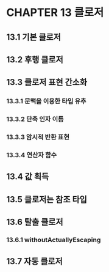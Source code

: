 # CHAPTER 13 클로저

## 13.1 기본 클로저

## 13.2 후행 클로저

## 13.3 클로저 표현 간소화

### 13.3.1 문맥을 이용한 타입 유추

### 13.3.2 단축 인자 이름

### 13.3.3 암시적 반환 표현

### 13.3.4 연산자 함수

## 13.4 값 획득

## 13.5 클로저는 참조 타입

## 13.6 탈출 클로저

### 13.6.1 withoutActuallyEscaping

## 13.7 자동 클로저